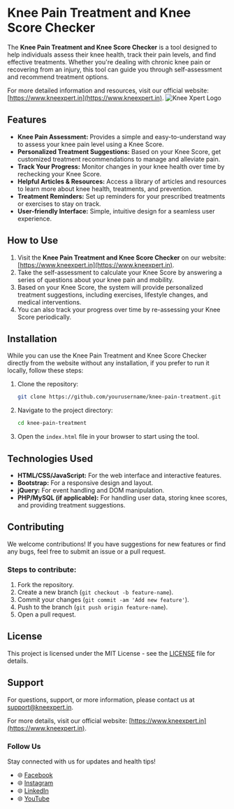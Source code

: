 # Knee Pain Treatment and Knee Score Checker

The **Knee Pain Treatment and Knee Score Checker** is a tool designed to help individuals assess their knee health, track their pain levels, and find effective treatments. Whether you're dealing with chronic knee pain or recovering from an injury, this tool can guide you through self-assessment and recommend treatment options. 

For more detailed information and resources, visit our official website: [https://www.kneexpert.in](https://www.kneexpert.in).
![Knee Xpert Logo](https://github.com/user-attachments/assets/4c689156-7124-430d-bdc0-b10cc9867218)

## Features

- **Knee Pain Assessment:** Provides a simple and easy-to-understand way to assess your knee pain level using a Knee Score.
- **Personalized Treatment Suggestions:** Based on your Knee Score, get customized treatment recommendations to manage and alleviate pain.
- **Track Your Progress:** Monitor changes in your knee health over time by rechecking your Knee Score.
- **Helpful Articles & Resources:** Access a library of articles and resources to learn more about knee health, treatments, and prevention.
- **Treatment Reminders:** Set up reminders for your prescribed treatments or exercises to stay on track.
- **User-friendly Interface:** Simple, intuitive design for a seamless user experience.

## How to Use

1. Visit the **Knee Pain Treatment and Knee Score Checker** on our website: [https://www.kneexpert.in](https://www.kneexpert.in).
2. Take the self-assessment to calculate your Knee Score by answering a series of questions about your knee pain and mobility.
3. Based on your Knee Score, the system will provide personalized treatment suggestions, including exercises, lifestyle changes, and medical interventions.
4. You can also track your progress over time by re-assessing your Knee Score periodically.

## Installation

While you can use the Knee Pain Treatment and Knee Score Checker directly from the website without any installation, if you prefer to run it locally, follow these steps:

1. Clone the repository:
    ```bash
    git clone https://github.com/yourusername/knee-pain-treatment.git
    ```
2. Navigate to the project directory:
    ```bash
    cd knee-pain-treatment
    ```
3. Open the `index.html` file in your browser to start using the tool.

## Technologies Used

- **HTML/CSS/JavaScript:** For the web interface and interactive features.
- **Bootstrap:** For a responsive design and layout.
- **jQuery:** For event handling and DOM manipulation.
- **PHP/MySQL (if applicable):** For handling user data, storing knee scores, and providing treatment suggestions.

## Contributing

We welcome contributions! If you have suggestions for new features or find any bugs, feel free to submit an issue or a pull request.

### Steps to contribute:
1. Fork the repository.
2. Create a new branch (`git checkout -b feature-name`).
3. Commit your changes (`git commit -am 'Add new feature'`).
4. Push to the branch (`git push origin feature-name`).
5. Open a pull request.

## License

This project is licensed under the MIT License - see the [LICENSE](LICENSE) file for details.

## Support

For questions, support, or more information, please contact us at [support@kneexpert.in](mailto:info@kneexpert.in).

For more details, visit our official website: [https://www.kneexpert.in](https://www.kneexpert.in).

### Follow Us
Stay connected with us for updates and health tips!  
- 🌐 [Facebook](https://www.facebook.com/kneexpert)  
- 🌐 [Instagram](https://www.instagram.com/knee_xpert/)  
- 🌐 [LinkedIn](https://www.linkedin.com/company/sahaj-knee-xpert?originalSubdomain=in)  
- 🌐 [YouTube](https://www.youtube.com/@KneeXpert)
